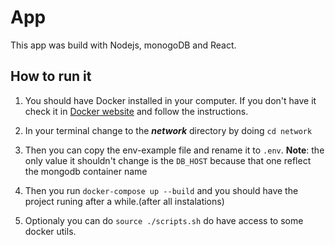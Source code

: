 # App

This app was build with Nodejs, monogoDB and React.

## How to run it

1. You should have Docker installed in your computer. If you don't have it check it in [Docker website](https://docs.docker.com/get-docker/) and follow the instructions.

2. In your terminal change to the ***network*** directory by doing `cd network`

3. Then you can copy the env-example file and rename it to `.env`. **Note**: the only value it shouldn't change is the `DB_HOST` because that one reflect the mongodb container name

4. Then you run `docker-compose up --build` and you should have the project runing after a while.(after all instalations)

5. Optionaly you can do `source ./scripts.sh` do have access to some docker utils.
